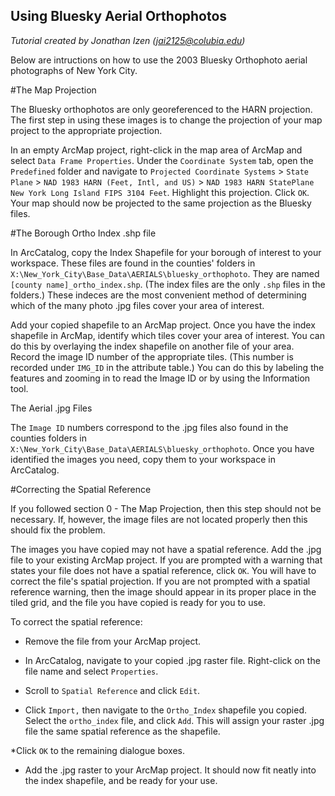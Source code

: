## Using Bluesky Aerial Orthophotos

*Tutorial created by Jonathan Izen (jai2125@colubia.edu)*

Below are intructions on how to use the 2003 Bluesky Orthophoto aerial photographs of New York City.

#The Map Projection

The Bluesky orthophotos are only georeferenced to the HARN projection. The first step in using these images is to change the projection of your map project to the appropriate projection.

In an empty ArcMap project, right-click in the map area of ArcMap and select `Data Frame Properties`. Under the `Coordinate System` tab, open the `Predefined` folder and navigate to `Projected Coordinate Systems` > `State Plane` > `NAD 1983 HARN (Feet, Intl, and US)` > `NAD 1983 HARN StatePlane New York Long Island FIPS 3104 Feet`. Highlight this projection. Click `OK`. Your map should now be projected to the same projection as the Bluesky files.

#The Borough Ortho Index .shp file

In ArcCatalog, copy the Index Shapefile for your borough of interest to your workspace. These files are found in the counties' folders in `X:\New_York_City\Base_Data\AERIALS\bluesky_orthophoto`. They are named `[county name]_ortho_index.shp`. (The index files are the only `.shp` files in the folders.) These indeces are the most convenient method of determining which of the many photo .jpg files cover your area of interest.

Add your copied shapefile to an ArcMap project. Once you have the index shapefile in ArcMap, identify which tiles cover your area of interest. You can do this by overlaying the index shapefile on another file of your area. Record the image ID number of the appropriate tiles. (This number is recorded under `IMG_ID` in the attribute table.) You can do this by labeling the features and zooming in to read the Image ID or by using the Information tool.

The Aerial .jpg Files

The `Image ID` numbers correspond to the .jpg files also found in the counties folders in `X:\New_York_City\Base_Data\AERIALS\bluesky_orthophoto`. Once you have identified the images you need, copy them to your workspace in ArcCatalog.

#Correcting the Spatial Reference

If you followed section 0 - The Map Projection, then this step should not be necessary. If, however, the image files are not located properly then this should fix the problem.

The images you have copied may not have a spatial reference. Add the .jpg file to your existing ArcMap project. If you are prompted with a warning that states your file does not have a spatial reference, click `OK`. You will have to correct the file's spatial projection. If you are not prompted with a spatial reference warning, then the image should appear in its proper place in the tiled grid, and the file you have copied is ready for you to use.

To correct the spatial reference:

* Remove the file from your ArcMap project.

* In ArcCatalog, navigate to your copied .jpg raster file. Right-click on the file name and select `Properties`.

* Scroll to `Spatial Reference` and click `Edit`.

* Click `Import,` then navigate to the `Ortho_Index` shapefile you copied. Select the `ortho_index` file, and click `Add`. This will assign your raster .jpg file the same spatial reference as the shapefile.

*Click `OK` to the remaining dialogue boxes.

* Add the .jpg raster to your ArcMap project. It should now fit neatly into the index shapefile, and be ready for your use.